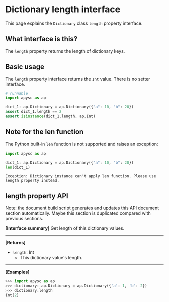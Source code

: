 # Dictionary length interface

This page explains the `Dictionary` class `length` property interface.

## What interface is this?

The `length` property returns the length of dictionary keys.

## Basic usage

The `length` property interface returns the `Int` value. There is no setter interface.

```py
# runnable
import apysc as ap

dict_1: ap.Dictionary = ap.Dictionary({"a": 10, "b": 20})
assert dict_1.length == 2
assert isinstance(dict_1.length, ap.Int)
```

## Note for the len function

The Python built-in `len` function is not supported and raises an exception:

```py
import apysc as ap

dict_1: ap.Dictionary = ap.Dictionary({"a": 10, "b": 20})
len(dict_1)
```

```
Exception: Dictionary instance can't apply len function. Please use length property instead.
```


## length property API

<!-- Docstring: apysc._type.dictionary.Dictionary.length -->

<span class="inconspicuous-txt">Note: the document build script generates and updates this API document section automatically. Maybe this section is duplicated compared with previous sections.</span>

**[Interface summary]** Get length of this dictionary values.<hr>

**[Returns]**

- `length`: Int
  - This dictionary value's length.

<hr>

**[Examples]**

```py
>>> import apysc as ap
>>> dictionary: ap.Dictionary = ap.Dictionary({'a': 1, 'b': 2})
>>> dictionary.length
Int(2)
```